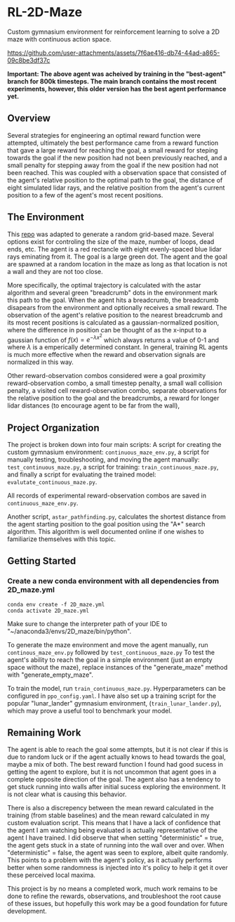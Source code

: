 # RL-2D-Maze
Custom gymnasium environment for reinforcement learning to solve a 2D maze with continuous action space. 

https://github.com/user-attachments/assets/7f6ae416-db74-44ad-a865-09c8be3df37c

**Important: The above agent was acheived by training in the "best-agent" branch for 800k timesteps. The main branch contains the most recent experiments, however, this older version has the best agent performance yet.**

## Overview
Several strategies for engineering an optimal reward function were attempted, ultimately the best performance came from a reward function that gave a large reward for reaching the goal, a small reward for steping towards the goal if the new position had not been previously reached, and a small penalty for stepping away from the goal if the new position had not been reached. This was coupled with a observation space that consisted of the agent's relative position to the optimal path to the goal, the distance of eight simulated lidar rays, and the relative position from the agent's current position to a few of the agent's most recent positions. 

## The Environment
This [repo](https://github.com/Turidus/Python-Maze) was adapted to generate a random grid-based maze. Several options exist for controling the size of the maze, number of loops, dead ends, etc. The agent is a red rectancle with eight evenly-spaced blue lidar rays eminating from it. The goal is a large green dot. The agent and the goal are spawned at a random location in the maze as long as that location is not a wall and they are not too close. 

More specifically, the optimal trajectory is calculated with the astar algorithm and several green "breadcrumb" dots in the environment mark this path to the goal. When the agent hits a breadcrumb, the breadcrumb disapears from the environment and optionally receives a small reward. The observation of the agent's relative position to the nearest breadcrumb and its most recent positions is calculated as a gaussian-normalized position, where the difference in position can be thought of as the x-input to a gaussian function of $f(x) = e^{-\lambda x^2}$ which always returns a value of 0-1 and where $\lambda$ is a emperically determined constant. In general, training RL agents is much more effective when the reward and observation signals are normalized in this way. 

Other reward-observation combos considered were a goal proximity reward-observation combo, a small timestep penalty, a small wall collision penalty, a visited cell reward-observation combo, separate observations for the relative position to the goal and the breadcrumbs, a reward for longer lidar distances (to encourage agent to be far from the wall),  

## Project Organization
The project is broken down into four main scripts: A script for creating the custom gymnasium environment: `continuous_maze_env.py`, a script for manually testing, troubleshooting, and moving the agent manually: `test_continuous_maze.py`, a script for training: `train_continuous_maze.py`, and finally a script for evaluating the trained model: `evalutate_continuous_maze.py`.

All records of experimental reward-observation combos are saved in `continuous_maze_env.py`. 

Another script, `astar_pathfinding.py`, calculates the shortest distance from the agent starting position to the goal position using the "A*" search algorithm. This algorithm is well documented online if one wishes to familiarize themselves with this topic. 

## Getting Started
### Create a new conda environment with all dependencies from 2D_maze.yml 
    conda env create -f 2D_maze.yml
    conda activate 2D_maze.yml
Make sure to change the interpreter path of your IDE to "~/anaconda3/envs/2D_maze/bin/python".

To generate the maze environment and move the agent manually, run `continous_maze_env.py` followed by `test_continuous_maze.py`
To test the agent's ability to reach the goal in a simple environment (just an empty space without the maze), replace instances of the "generate_maze" method with "generate_empty_maze". 

To train the model, run `train_continuous_maze.py`. Hyperparameters can be configured in `ppo_config.yaml`. I have also set up a training script for the popular "lunar_lander" gymnasium environment, (`train_lunar_lander.py`), which may prove a useful tool to benchmark your model.

## Remaining Work
The agent is able to reach the goal some attempts, but it is not clear if this is due to random luck or if the agent actually knows to head towards the goal, maybe a mix of both. The best reward function I found had good sucess in getting the agent to explore, but it is not uncommon that agent goes in a complete opposite direction of the goal. The agent also has a tendency to get stuck running into walls after initial sucess exploring the environment. It is not clear what is causing this behavior. 

There is also a discrepency between the mean reward calculated in the training (from stable baselines) and the mean reward calculated in my custom evaluation script. This means that I have a lack of confidence that the agent I am watching being evaluated is actually representative of the agent I have trained. I did observe that when setting "deterministic" = true, the agent gets stuck in a state of running into the wall over and over. When "deterministic" = false, the agent was seen to explore, albeit quite randomly. This points to a problem with the agent's policy, as it actually performs better when some randomness is injected into it's policy to help it get it over these perceived local maxima.

This project is by no means a completed work, much work remains to be done to refine the rewards, observations, and troubleshoot the root cause of these issues, but hopefully this work may be a good foundation for future development.








